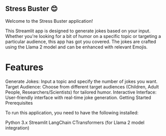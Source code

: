 ## Stress Buster 😊
Welcome to the Stress Buster application! 

This Streamlit app is designed to generate jokes based on your input. Whether you're looking for a bit of humor on a specific topic or targeting a particular audience, this app has got you covered. The jokes are crafted using the Llama 2 model and can be enhanced with relevant Emojis.

# Features

Generate Jokes: Input a topic and specify the number of jokes you want.
Target Audience: Choose from different target audiences (Children, Adult People, Researchers/Scientists) for tailored humor.
Interactive Interface: User-friendly interface with real-time joke generation.
Getting Started
Prerequisites

To run this application, you need to have the following installed:

Python 3.x
Streamlit
LangChain
CTransformers (for Llama 2 model integration)
